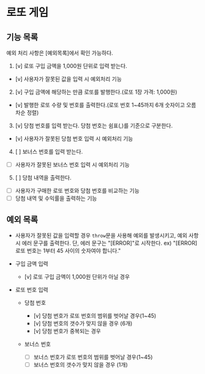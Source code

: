 # 로또 게임

<!-- ## 게임 설명

## 순서도



## 파일 구조 -->

## 기능 목록

예외 처리 사항은 [예외목록]에서 확인 가능하다.

1. [v] 로또 구입 금액을 1,000원 단위로 입력 받는다.

- [v] 사용자가 잘못된 값을 입력 시 예외처리 기능

2. [v] 구입 금액에 해당하는 만큼 로또를 발행한다.(로또 1장 가격: 1,000원)

- [v] 발행한 로또 수량 및 번호를 출력한다.(로또 번호 1~45까지 6개 숫자이고 오름차순 정렬)

3. [v] 당첨 번호를 입력 받는다. 당첨 번호는 쉼표(,)를 기준으로 구분한다.

- [v] 사용자가 잘못된 당첨 번호 입력 시 예외처리 기능

4. [ ] 보너스 번호를 입력 받는다.

- [ ] 사용자가 잘못된 보너스 번호 입력 시 예외처리 기능

5. [ ] 당첨 내역을 출력한다.

- [ ] 사용자가 구매한 로또 번호와 당첨 번호를 비교하는 기능
- [ ] 당첨 내역 및 수익률을 출력하는 기능

## 예외 목록

- 사용자가 잘못된 값을 입력할 경우 `throw`문을 사용해 예외를 발생시키고, 예외 사항 시 에러 문구를 출력한다. 단, 에러 문구는 "[ERROR]"로 시작한다.
  ex) "[ERROR] 로또 번호는 1부터 45 사이의 숫자여야 합니다."

* 구입 금액 입력

  - [v] 로또 구입 금액이 1,000원 단위가 아닐 경우

* 로또 번호 입력

  - 당첨 번호

    - [v] 당첨 번호가 로또 번호의 범위를 벗어날 경우(1~45)
    - [v] 당첨 번호의 갯수가 맞지 않을 경우 (6개)
    - [v] 당첨 번호가 중복되는 경우

  - 보너스 번호
    - [ ] 보너스 번호가 로또 번호의 범위를 벗어날 경우(1~45)
    - [ ] 보너스 번호의 갯수가 맞지 않을 경우 (1개)
